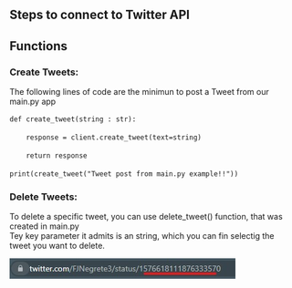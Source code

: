 ## Steps to connect to Twitter API


## Functions

### Create Tweets:
The following lines of code are the minimun to post a Tweet from our main.py app  

    def create_tweet(string : str):

        response = client.create_tweet(text=string)

        return response
    
    print(create_tweet("Tweet post from main.py example!!"))

### Delete Tweets:
To delete a specific tweet, you can use delete_tweet() function, that was created in main.py  
Tey key parameter it admits is an string, which you can fin selectig the tweet you want to
delete.

<img src="delete_tweet.jpg">